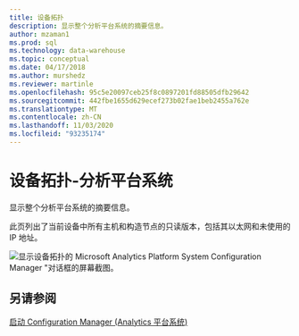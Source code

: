 ```yaml
---
title: 设备拓扑
description: 显示整个分析平台系统的摘要信息。
author: mzaman1
ms.prod: sql
ms.technology: data-warehouse
ms.topic: conceptual
ms.date: 04/17/2018
ms.author: murshedz
ms.reviewer: martinle
ms.openlocfilehash: 95c5e20097ceb25f8c0897201fd88505dfb29642
ms.sourcegitcommit: 442fbe1655d629ecef273b02fae1beb2455a762e
ms.translationtype: MT
ms.contentlocale: zh-CN
ms.lasthandoff: 11/03/2020
ms.locfileid: "93235174"
---
```

# <a name="appliance-topology---analytics-platform-system"></a>设备拓扑-分析平台系统
显示整个分析平台系统的摘要信息。  
  
此页列出了当前设备中所有主机和构造节点的只读版本，包括其以太网和未使用的 IP 地址。  
  
![显示设备拓扑的 Microsoft Analytics Platform System Configuration Manager "对话框的屏幕截图。](./media/appliance-topology/SQL_Server_PDW_DWConfig_ApplTop.png "SQL_Server_PDW_DWConfig_ApplTop")  
  
## <a name="see-also"></a>另请参阅  
[启动 Configuration Manager &#40;Analytics 平台系统&#41;](launch-the-configuration-manager.md)  
  
